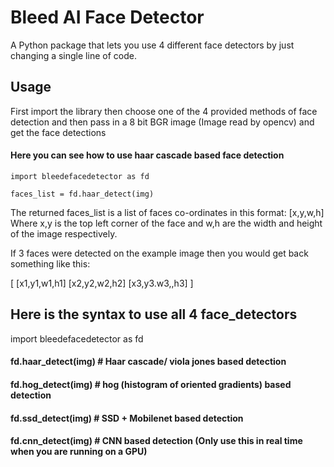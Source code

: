 # Bleed AI Face Detector

A Python package that lets you use 4 different face detectors by just changing a single line of code.

## Usage

First import the library then choose one of the 4 provided methods of face detection and then pass in a 8 bit BGR image (Image read by opencv) and get the face detections

#### Here you can see how to use haar cascade based face detection
```
import bleedefacedetector as fd

faces_list = fd.haar_detect(img)

```

The returned faces_list is a list of faces co-ordinates in this format: [x,y,w,h] 
Where x,y is the top left corner of the face and w,h are the width and height of the image respectively.

If 3 faces were detected on the example image then you would get back something like this:

[
[x1,y1,w1,h1]
[x2,y2,w2,h2]
[x3,y3.w3,,h3]
]

## Here is the syntax to use all 4 face_detectors

import bleedefacedetector as fd
#### fd.haar_detect(img)  # Haar cascade/ viola jones based detection
#### fd.hog_detect(img)   # hog (histogram of oriented gradients) based detection
#### fd.ssd_detect(img)   # SSD + Mobilenet based detection
#### fd.cnn_detect(img)   # CNN based detection  (Only use this in real time when you are running on a GPU)
